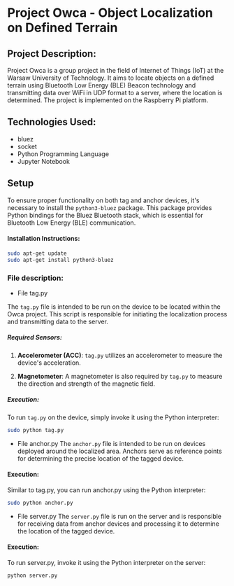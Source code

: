 # Project Owca - Object Localization on Defined Terrain
## Project Description:
Project Owca is a group project in the field of Internet of Things (IoT) at the Warsaw University of Technology. It aims to locate objects on a defined terrain using Bluetooth Low Energy (BLE) Beacon technology and transmitting data over WiFi in UDP format to a server, where the location is determined. The project is implemented on the Raspberry Pi platform.
## Technologies Used:
* bluez
* socket
* Python Programming Language
* Jupyter Notebook

## Setup

To ensure proper functionality on both tag and anchor devices, it's necessary to install the `python3-bluez` package. This package provides Python bindings for the Bluez Bluetooth stack, which is essential for Bluetooth Low Energy (BLE) communication.

#### Installation Instructions:
```bash
sudo apt-get update
sudo apt-get install python3-bluez
```


### File description:
* File tag.py

The `tag.py` file is intended to be run on the device to be located within the Owca project. This script is responsible for initiating the localization process and transmitting data to the server.

##### Required Sensors:

1. **Accelerometer (ACC)**: `tag.py` utilizes an accelerometer to measure the device's acceleration.

2. **Magnetometer**: A magnetometer is also required by `tag.py` to measure the direction and strength of the magnetic field.

##### Execution:

To run `tag.py` on the device, simply invoke it using the Python interpreter:

```bash
sudo python tag.py
```
* File anchor.py
The `anchor.py` file is intended to be run on devices deployed around the localized area. Anchors serve as reference points for determining the precise location of the tagged device.

#### Execution:
Similar to tag.py, you can run anchor.py using the Python interpreter:
```bash
sudo python anchor.py
```
* File server.py
The `server.py` file is run on the server and is responsible for receiving data from anchor devices and processing it to determine the location of the tagged device.

#### Execution:
To run server.py, invoke it using the Python interpreter on the server:
```bash
python server.py
```
